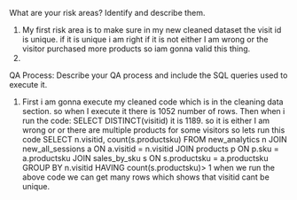 What are your risk areas? Identify and describe them.
1. My first risk area is to make sure in my new cleaned dataset the visit id is unique. if it is unique i am right if it is not either I am wrong or the visitor purchased more products so iam gonna valid this thing.
2.  


QA Process:
Describe your QA process and include the SQL queries used to execute it.
1. First i am gonna execute my cleaned code which is in the cleaning data section. so when I execute it there is 1052 number of rows.
  Then when i run the code: SELECT DISTINCT(visitid) it is 1189. so it is either I am wrong or or there are multiple products for some visitors so lets run this code
SELECT n.visitid, count(s.productsku)
FROM new_analytics n
JOIN new_all_sessions a ON a.visitid = n.visitid
JOIN products p ON p.sku = a.productsku
JOIN sales_by_sku s ON s.productsku = a.productsku
GROUP BY n.visitid
HAVING count(s.productsku)> 1
when we run the above code we can get many rows which shows that visitid cant be unique.
